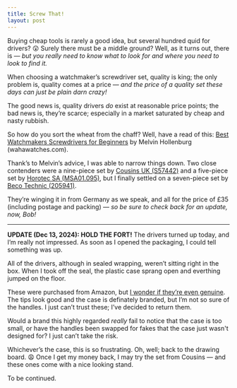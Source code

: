 ```yaml
---
title: Screw That!
layout: post
---
```


Buying cheap tools is rarely a good idea, but several hundred quid for drivers? 😲 Surely there must be a middle ground? Well, as it turns out, there is — <i>but you really need to know what to look for and where you need to look to find it.</i> 

When choosing a watchmaker’s screwdriver set, quality is king; the only problem is, quality comes at a price — <i>and the price of a quality set these days can just be plain darn crazy!</i>

The good news is, quality drivers <i>do</i> exist at reasonable price points; the bad news is, they’re scarce; especially in a market saturated by cheap and nasty rubbish. 

So how do you sort the wheat from the chaff? Well, have a read of this: [Best Watchmakers Screwdrivers for Beginners](https://wahawatches.com/best-watchmaker-screwdrivers-for-beginners/) by Melvin Hollenburg (wahawatches.com).

Thank’s to Melvin’s advice, I was able to narrow things down. Two close contenders were a nine-piece set by [Cousins UK (S57442)](https://www.cousinsuk.com/product/cousins-swiss-style-sets-rotating-stands#) and a five-piece set by [Horotec SA (MSA01.095)](https://www.amazon.co.uk/KD89-Watchmakers-Screwdrivers-Chrome-Plated-0-60-0-80-1-00-1-2-1-4/dp/B0C945P8D1), but I finally settled on a seven-piece set by [Beco Technic (205941)](https://www.beco-technic.com/en/7-screwdrivers-0-6-2-0-mm-blastic-box-with-spare-blades/205941). 

They’re winging it in from Germany as we speak, and all for the price of £35 (including postage and packing)&nbsp;— <i>so be sure to check back for an update, now, Bob!</i>

<!-- <font style="color:#555555;">
<center>
<!-- Display the countdown timer in an element -->
<!--<p id="demo"></p>
  
<script>

// Set the date we're counting down to
var countDownDate = new Date("Dec 16, 2024 13:00:00").getTime();

// Update the count down every 1 second
var x = setInterval(function() {

  // Get today's date and time
  var now = new Date().getTime();

  // Find the distance between now and the count down date
  var distance = countDownDate - now;

  // Time calculations for days, hours, minutes and seconds
  var days = Math.floor(distance / (1000 * 60 * 60 * 24));
  var hours = Math.floor((distance % (1000 * 60 * 60 * 24)) / (1000 * 60 * 60));
  var minutes = Math.floor((distance % (1000 * 60 * 60)) / (1000 * 60));
  var seconds = Math.floor((distance % (1000 * 60)) / 1000);

 // Display the result in the element with id="demo"
  document.getElementById("demo").innerHTML = "<br />" + "<u><b>🏠&nbsp;←&nbsp;" + days + "d&nbsp;" + hours + "h&nbsp;"
  + minutes + "m&nbsp;" + seconds + "s&nbsp;" + "←&nbsp;🚚</u></b>" + "<br />" + "(due Dec 16, 2024)" + "<br />";
  
  // If the count down is finished, write some text 
  if (distance < 0) {
    clearInterval(x);
    document.getElementById("demo").innerHTML = "";
  }
}, 1000);
</script>

</center>
</font> -->

<hr>

<b>UPDATE (Dec 13, 2024): HOLD THE FORT!</b> The drivers turned up today, and I’m really not impressed. As soon as I opened the packaging, I could tell something was up.

All of the drivers, although in sealed wrapping, weren’t sitting right in the box. When I took off the seal, the plastic case sprang open and everthing jumped on the floor. 

These were purchased from Amazon, but [I wonder if they’re even genuine](https://www.nytimes.com/wirecutter/blog/amazon-counterfeit-fake-products/). The tips look good and the case is definately branded, but I’m not so sure of the handles. I just can’t trust these; I’ve decided to return them.

Would a brand this highly regarded <i>really</i> fail to notice that the case is too small, or have the handles been swapped for fakes that the case just wasn't designed for? I just can’t take the risk.

Whichever’s the case, this is so frustrating. Oh, well; back to the drawing board. 😩 Once I get my money back, I may try the set from Cousins&nbsp;— and these ones come with a nice looking stand.

To be continued.

<font style="color:#555555;">
<center>
<!-- Display the countdown timer in an element -->
<p id="demo"></p>
  
<script>

// Set the date we're counting up from 
var countDownDate = new Date("Dec 13, 2024 15:00:00").getTime();

// Update the count down every 1 second
var x = setInterval(function() {

  // Get today's date and time
  var now = new Date().getTime();

  // Find the distance between now and the count from date
  var distance = now - countDownDate;

  // Time calculations for days, hours, minutes and seconds
  var days = Math.floor(distance / (1000 * 60 * 60 * 24));
  var hours = Math.floor((distance % (1000 * 60 * 60 * 24)) / (1000 * 60 * 60));
  var minutes = Math.floor((distance % (1000 * 60 * 60)) / (1000 * 60));
  var seconds = Math.floor((distance % (1000 * 60)) / 1000);

 // Display the result in the element with id="demo"
  document.getElementById("demo").innerHTML = "<br />" + "<b>😲&nbsp;" + days + "d&nbsp;" + hours + "h&nbsp;"
  + minutes + "m&nbsp;" + seconds + "s&nbsp;" + "😩</b>" + "<br />" + "(time since disapointment!)" + "<br />";
